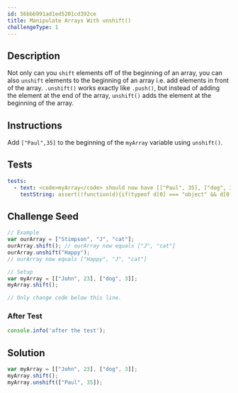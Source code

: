 ```yaml
---
id: 56bbb991ad1ed5201cd392ce
title: Manipulate Arrays With unshift()
challengeType: 1
---
```


## Description
<section id='description'>
Not only can you <code>shift</code> elements off of the beginning of an array, you can also <code>unshift</code> elements to the beginning of an array i.e. add elements in front of the array.
<code>.unshift()</code> works exactly like <code>.push()</code>, but instead of adding the element at the end of the array, <code>unshift()</code> adds the element at the beginning of the array.
</section>

## Instructions
<section id='instructions'>
Add <code>["Paul",35]</code> to the beginning of the <code>myArray</code> variable using <code>unshift()</code>.
</section>

## Tests
<section id='tests'>

```yml
tests:
  - text: <code>myArray</code> should now have [["Paul", 35], ["dog", 3]].
    testString: assert((function(d){if(typeof d[0] === "object" && d[0][0] == 'Paul' && d[0][1] === 35 && d[1][0] != undefined && d[1][0] == 'dog' && d[1][1] != undefined && d[1][1] == 3){return true;}else{return false;}})(myArray), '<code>myArray</code> should now have [["Paul", 35], ["dog", 3]].');

```

</section>

## Challenge Seed
<section id='challengeSeed'>

<div id='js-seed'>

```js
// Example
var ourArray = ["Stimpson", "J", "cat"];
ourArray.shift(); // ourArray now equals ["J", "cat"]
ourArray.unshift("Happy");
// ourArray now equals ["Happy", "J", "cat"]

// Setup
var myArray = [["John", 23], ["dog", 3]];
myArray.shift();

// Only change code below this line.


```

</div>


### After Test
<div id='js-teardown'>

```js
console.info('after the test');
```

</div>

</section>

## Solution
<section id='solution'>


```js
var myArray = [["John", 23], ["dog", 3]];
myArray.shift();
myArray.unshift(["Paul", 35]);
```

</section>
